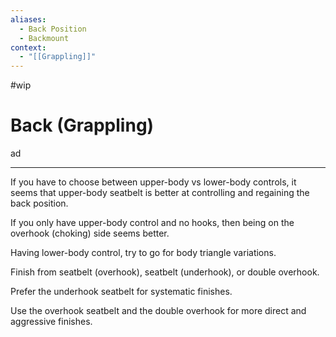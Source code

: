 ```yaml
---
aliases:
  - Back Position
  - Backmount
context:
  - "[[Grappling]]"
---
```


#wip

# Back (Grappling)

ad

---

If you have to choose between upper-body vs lower-body controls, it seems that upper-body seatbelt is better at controlling and regaining the back position.

If you only have upper-body control and no hooks, then being on the overhook (choking) side seems better.

Having lower-body control, try to go for body triangle variations.

Finish from seatbelt (overhook), seatbelt (underhook), or double overhook.

Prefer the underhook seatbelt for systematic finishes.

Use the overhook seatbelt and the double overhook for more direct and aggressive finishes.
